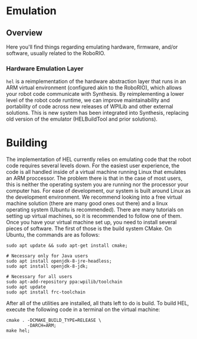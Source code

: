 # Emulation
## Overview
Here you'll find things regarding emulating hardware, firmware, and/or software, usually related to the RoboRIO.

### Hardware Emulation Layer
`hel` is a reimplementation of the hardware abstraction layer that runs in an ARM virtual environment (configured akin to the RoboRIO), which allows your robot code communicate with Synthesis. By reimplementing a lower level of the robot code runtime, we can improve maintainability and portability of code across new releases of WPILib and other external solutions. This is new system has been integrated into Synthesis, replacing old version of the emulator (HELBuildTool and prior solutions).

# Building
The implementation of HEL currently relies on emulating code that the robot code requires several levels down. For the easiest user experience, the code is all handled inside of a virtual machine running Linux that emulates an ARM proccessor. The problem there is that
in the case of most users, this is neither the operating system you are running nor the processor your computer has. For ease of development, our system is built around Linux as the development environment. We recommend looking into a free virtual machine solution 
(there are many good ones out there) and a linux operating system (Ubuntu is recommended). There are many tutorials on setting up virtual machines, so it is recommended to follow one of them. Once you have your virtual machine set up, you need to install several 
pieces of software. The first of those is the build system CMake. On Ubuntu, the commands are as follows:

```shell
sudo apt update && sudo apt-get install cmake;

# Necessary only for Java users
sudo apt install openjdk-8-jre-headless;
sudo apt install openjdk-8-jdk;

# Necessary for all users
sudo apt-add-repository ppa:wpilib/toolchain
sudo apt update 
sudo apt install frc-toolchain

```

After all of the utilities are installed, all thats left to do is build. To build HEL, execute the following code in a terminal on the virtual machine:

```shell
cmake . -DCMAKE_BUILD_TYPE=RELEASE \
        -DARCH=ARM;
make hel;

```

